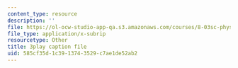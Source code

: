 ```yaml
---
content_type: resource
description: ''
file: https://ol-ocw-studio-app-qa.s3.amazonaws.com/courses/8-03sc-physics-iii-vibrations-and-waves-fall-2016/585cf35d1c3913743529c7ae1de52ab2_sBKHUPDUI1o.srt
file_type: application/x-subrip
resourcetype: Other
title: 3play caption file
uid: 585cf35d-1c39-1374-3529-c7ae1de52ab2
---
```

